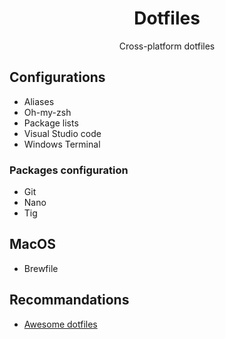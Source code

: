 <div align="center">

# Dotfiles

Cross-platform dotfiles
</div>

## Configurations
- Aliases
- Oh-my-zsh
- Package lists
- Visual Studio code
- Windows Terminal

### Packages configuration
- Git
- Nano
- Tig

## MacOS
- Brewfile

## Recommandations
- [Awesome dotfiles](https://github.com/webpro/awesome-dotfiles)
